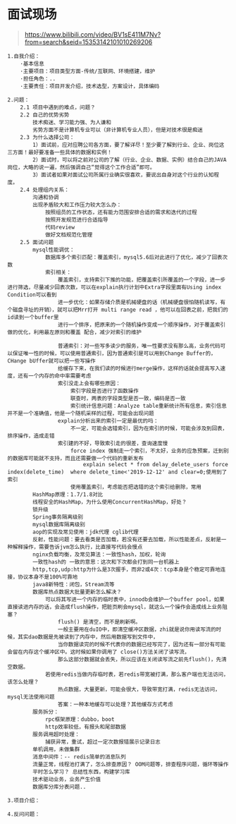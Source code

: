 # 面试现场
> https://www.bilibili.com/video/BV1sE411M7Nv?from=search&seid=15353142101010269206

    1.自我介绍：
        ·基本信息
        ·主要项目：项目类型方面-传统/互联网、环境搭建，维护
        ·担任角色：..
        ·主要责任：项目开发介绍，技术选型，方案设计，具体编码
    
    2.问题：
        2.1 项目中遇到的难点，问题？
        2.2 自己的优势劣势
            技术痴迷、学习能力强、为人谦和
            劣势方面不是计算机专业可以（非计算机专业人员），但是对技术很是痴迷
        2.3 为什么选择公司：
            1）面试前，应对应聘公司各方面，要了解详尽！至少要了解到行业、企业、岗位这三方面！最好要准备一些具体的数据和实例！
            2）面试时，可以将之前对公司的了解（行业、企业、数据、实例）结合自己的JAVA岗位，大略的说一遍，然后强调自己“觉得这个工作合适”即可。
            3）面试者如果对面试公司所属行业确实很喜欢，要说出自身对这个行业的认知程度。
        2.4 处理组内关系：
            沟通和协调
            出现矛盾较大和工作压力较大怎么办：
                按照组员的工作状态，还有能力范围安排合适的需求和迭代的过程
                按照开发规范进行合适指导
                代码review
                做好文档规范化管理
        2.5 面试问题
            mysql性能调优：
                数据库多个索引匹配：覆盖索引，mysql5.6后对此进行了优化，减少了回表次数
                索引相关：
                    覆盖索引，支持索引下推的功能，把覆盖索引所覆盖的一个字段，进一步进行筛选，尽量减少回表次数，可以在explain执行计划中Extra字段里面有Using index Condition可以看到
                    进一步优化：如果存储介质是机械硬盘的话（机械硬盘很怕随机读写，有个磁盘寻址的开销），就可以把Mrr打开 multi range read ，他可以在回表之前，把我们的id读到一个buffer里
                    进行一个排序，把原来的一个随机操作变成一个顺序操作，对于覆盖索引做的优化，利用最左原则和覆盖 配合，减少对索引的维护
                    
                    普通索引：对一些写多读少的服务，唯一性要求没有那么高，业务代码可以保证唯一性的时候，可以使用普通索引，因为普通索引是可以用到Change Buffer的，CHange bUffer就可以把一些写操作
                    给缓存下来，在我们读的时候进行merge操作，这样的话就会提高写入速度，还有一个内存的命中率需要考虑
                    索引没走上会有哪些原因：
                        索引字段是否进行了函数操作
                        联查时，两表的字段类型是否一致，编码是否一致 
                        索引统计信息问题：Analyze table重新统计所有信息，索引信息并不是一个准确值，他是一个随机采样的过程，可能会出现问题
                    explain分析出来的索引一定是最优的吗：
                        不一定，可能会选错索引，因为在索引的时候，可能会涉及到回表，排序操作，造成走错
                    索引建的不好，导致索引走的很差，查询速度慢
                        force index 强制走一个索引，不太好，业务的应急预案，迁到别的数据库可能就不支持，而且还需要做一个代码的重新发布
                            explain select * from delay_delete_users force index(delete_time)  where delete_time<'2019-12-12' and clear=0;使用到了索引
                        使用覆盖索引，考虑能否把选错的这个索引给删除，常用                        
            HashMap原理：1.7/1.8对比
            线程安全的HashMap，为什么使用ConcurrentHashMap，好处？
            锁升级
            Spring事务隔离级别
            mysql数据库隔离级别
            aop的实现及常见使用：jdk代理 cglib代理
            反射，性能问题：要去看类是否加载，若没有还要去加载，所以性能差点，反射是一种解释操作，需要告诉jvm怎么执行，比直接写代码会慢点
            nginx负载均衡，及常见算法：一致性hash，加权，轮询
            一致性hash的 一致的意思：这次和下次都会打到同一台机器上
            http,tcp,udp:http为什么是3次握手，而非2或4次：tcp本身是个稳定可靠地连接，协议本身不是100%可靠地
            java8新特性：闭包，Stream流等
            数据库热点数据大批量更新怎么解决？
                可以将其写进一个内存的临时表中，innodb会维护一个buffer pool，如果直接读进内存的话，会造成flush操作，把脏页刷会mysql，就这么一个操作会造成线上业务阻塞？
                    flush() 是清空，而不是刷新啊。
                    一般主要用在duIO中，即清空缓冲区数据，zhi就是说你用读写流的时候，其实dao数据是先被读到了内存中，然后用数据写到文件中，
                    当你数据读完的时候不代表你的数据已经写完了，因为还有一部分有可能会留在内存这个缓冲区中。这时候如果你调用了 close()方法关闭了读写流，
                    那么这部分数据就会丢失，所以应该在关闭读写流之前先flush()，先清空数据。
                若使用redis当做内存临时表，若redis带宽被打满，那么客户端也无法访问，该怎么处理？
                    热点数据，大量更新，可能会很大，导致带宽打满，redis无法访问，mysql无法使用问题
                    答案：一种本地缓存可以处理？其他缓存方式考虑
            服务拆分：
                rpc框架原理：dubbo，boot
                http效率较低，有报头和尾部数据
            服务调用超时处理：
                捕获异常，重试，超过一定次数报错展示记录日志
            单机调用，未做集群
            消息中间件：-- redis简单的消息队列
            流量正常，线程池打满了，怎么排查原因？ OOM问题等，排查程序问题，循环等操作
            平时怎么学习？ 总结性东西，构建学习库
            技术驱动业务，业务产生价值
            数据库分库分表问题..
            
    3.项目介绍：
    
    4.反问问题：
